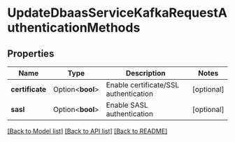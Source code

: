 # UpdateDbaasServiceKafkaRequestAuthenticationMethods

## Properties

Name | Type | Description | Notes
------------ | ------------- | ------------- | -------------
**certificate** | Option<**bool**> | Enable certificate/SSL authentication | [optional]
**sasl** | Option<**bool**> | Enable SASL authentication | [optional]

[[Back to Model list]](../README.md#documentation-for-models) [[Back to API list]](../README.md#documentation-for-api-endpoints) [[Back to README]](../README.md)


